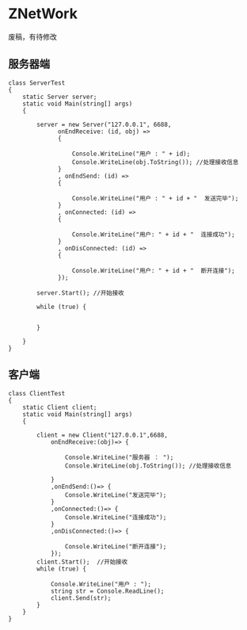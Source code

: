 # ZNetWork
废稿，有待修改

## 服务器端

 
    class ServerTest
    {
        static Server server;
        static void Main(string[] args)
        {

            server = new Server("127.0.0.1", 6688,
                  onEndReceive: (id, obj) =>
                  {

                      Console.WriteLine("用户 : " + id);
                      Console.WriteLine(obj.ToString()); //处理接收信息
                  }
                  , onEndSend: (id) =>
                  {

                      Console.WriteLine("用户 : " + id + "  发送完毕");
                  }
                  , onConnected: (id) =>
                  {

                      Console.WriteLine("用户: " + id + "  连接成功");
                  }
                  , onDisConnected: (id) =>
                  {

                      Console.WriteLine("用户: " + id + "  断开连接");
                  });

            server.Start(); //开始接收

            while (true) {


            }

        }
    }
 

## 客户端


    class ClientTest
    {
        static Client client;
        static void Main(string[] args)
        {

            client = new Client("127.0.0.1",6688,
                onEndReceive:(obj)=> {

                    Console.WriteLine("服务器 ： ");
                    Console.WriteLine(obj.ToString()); //处理接收信息

                }
                ,onEndSend:()=> {
                    Console.WriteLine("发送完毕");
                }
                ,onConnected:()=> {
                    Console.WriteLine("连接成功");
                }
                ,onDisConnected:()=> {

                    Console.WriteLine("断开连接");
                });
            client.Start();  //开始接收
            while (true) {

                Console.WriteLine("用户 : ");
                string str = Console.ReadLine();
                client.Send(str);
            }
        }
    }
